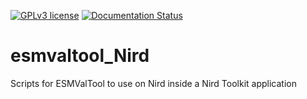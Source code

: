 [![GPLv3 license](https://img.shields.io/badge/License-GPLv3-blue.svg)](http://perso.crans.org/besson/LICENSE.html)
[![Documentation Status](https://readthedocs.org/projects/esmvaltool-nird/badge/?version=latest)](https://esmvaltool-nird.readthedocs.io/en/latest/?badge=latest)

# esmvaltool_Nird
Scripts for ESMValTool to use on Nird inside a Nird Toolkit application

